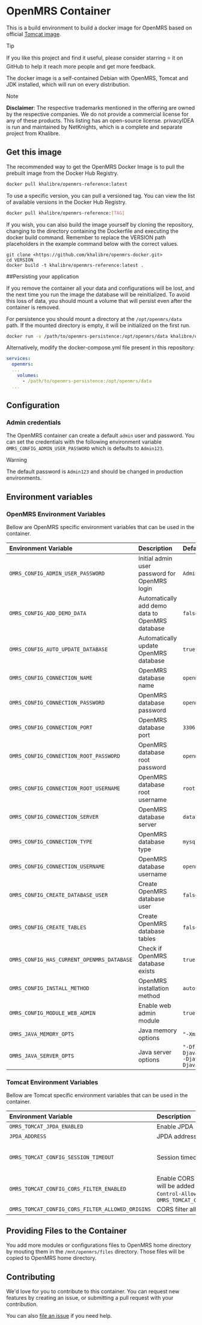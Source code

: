 # OpenMRS Container

This is a build environment to build a docker image for OpenMRS based on official [Tomcat image](https://hub.docker.com/_/tomcat).

> [!TIP]
> If you like this project and find it useful, please consider starring :star: it on GitHub to help it reach more people and get more feedback.

The docker image is a self-contained Debian with OpenMRS, Tomcat and JDK installed, which will run on every distribution.

> [!NOTE]
> **Disclaimer**: The respective trademarks mentioned in the offering are owned by the respective companies. We do not provide a commercial license for any of these products. This listing has an open-source license. privacyIDEA is run and maintained by NetKnights, which is a complete and separate project from Khalibre.

## Get this image

The recommended way to get the OpenMRS Docker Image is to pull the prebuilt image from the Docker Hub Registry.

```bash
docker pull khalibre/openmrs-reference:latest
```

To use a specific version, you can pull a versioned tag. You can view the list of available versions in the Docker Hub Registry.

```bash
docker pull khalibre/openmrs-reference:[TAG]
```

If you wish, you can also build the image yourself by cloning the repository, changing to the directory containing the Dockerfile and executing the docker build command. Remember to replace the VERSION path placeholders in the example command below with the correct values.

```basg
git clone <https://github.com/khalibre/openmrs-docker.git>
cd VERSION
docker build -t khalibre/openmrs-reference:latest .
```

##Persisting your application

If you remove the container all your data and configurations will be lost, and the next time you run the image the database will be reinitialized. To avoid this loss of data, you should mount a volume that will persist even after the container is removed.

For persistence you should mount a directory at the `/opt/openmrs/data` path. If the mounted directory is empty, it will be initialized on the first run.

```bash
docker run -v /path/to/openmrs-persistence:/opt/openmrs/data khalibre/openmrs-reference:latest
```

Alternatively, modify the docker-compose.yml file present in this repository:

```yaml
services:
  openmrs:
  ...
    volumes:
      - /path/to/openmrs-persistence:/opt/openmrs/data
  ...
```

## Configuration

### Admin credentials

The OpenMRS container can create a default `admin` user and password. You can set the credentials with the following environment variable `OMRS_CONFIG_ADMIN_USER_PASSWORD` which is defaults to `Admin123`.

> [!WARNING]
> The default password is `Admin123` and should be changed in production environments.

## Environment variables

### OpenMRS Environment Variables

Bellow are OpenMRS specific environment variables that can be used in the container.

| Environment Variable | Description | Default |
| :------------------- | :---------- | :------ |
| `OMRS_CONFIG_ADMIN_USER_PASSWORD` | Initial admin user password for OpenMRS login | `Admin123` |
| `OMRS_CONFIG_ADD_DEMO_DATA` | Automatically add demo data to OpenMRS database | `false` |
| `OMRS_CONFIG_AUTO_UPDATE_DATABASE` | Automatically update OpenMRS database | `true` |
| `OMRS_CONFIG_CONNECTION_NAME` | OpenMRS database name | `openmrs` |
| `OMRS_CONFIG_CONNECTION_PASSWORD` | OpenMRS database password | `openmrs` |
| `OMRS_CONFIG_CONNECTION_PORT` | OpenMRS database port | `3306` |
| `OMRS_CONFIG_CONNECTION_ROOT_PASSWORD` | OpenMRS database root password | `openmrs` |
| `OMRS_CONFIG_CONNECTION_ROOT_USERNAME` | OpenMRS database root username | `root` |
| `OMRS_CONFIG_CONNECTION_SERVER` | OpenMRS database server | `database` |
| `OMRS_CONFIG_CONNECTION_TYPE` | OpenMRS database type | `mysql` |
| `OMRS_CONFIG_CONNECTION_USERNAME` | OpenMRS database username | `openmrs` |
| `OMRS_CONFIG_CREATE_DATABASE_USER` | Create OpenMRS database user | `false` |
| `OMRS_CONFIG_CREATE_TABLES` | Create OpenMRS database tables | `false` |
| `OMRS_CONFIG_HAS_CURRENT_OPENMRS_DATABASE` | Check if OpenMRS database exists | `true` |
| `OMRS_CONFIG_INSTALL_METHOD` | OpenMRS installation method | `auto` |
| `OMRS_CONFIG_MODULE_WEB_ADMIN` | Enable web admin module | `true` |
| `OMRS_JAVA_MEMORY_OPTS` | Java memory options | `"-Xmx2048m -Xms1024m -XX:NewSize=128m"` |
| `OMRS_JAVA_SERVER_OPTS` | Java server options | `"-Dfile.encoding=UTF-8 -server -Djava.security.egd=file:/dev/./urandom -Djava.awt.headless=true -Djava.awt.headlesslib=true"` |

### Tomcat Environment Variables

Bellow are Tomcat specific environment variables that can be used in the container.

| Environment Variable | Description | Default |
| :------------------- | :---------- | :------ |
| `OMRS_TOMCAT_JPDA_ENABLED` | Enable JPDA | `false` |
| `JPDA_ADDRESS` | JPDA address | `0.0.0.0:8000` |
| `OMRS_TOMCAT_CONFIG_SESSION_TIMEOUT` | Session timeout | not set tomcat default is 30 minutes |
| `OMRS_TOMCAT_CONFIG_CORS_FILTER_ENABLED` | Enable CORS filter when se to `true` tomcat filters will be added with the following options: `Access-Control-Allow-Origin` value from `OMRS_TOMCAT_CONFIG_CORS_FILTER_ALLOWED_ORIGINS` | `false` |
| `OMRS_TOMCAT_CONFIG_CORS_FILTER_ALLOWED_ORIGINS` | CORS filter allowed origins | not set |

## Providing Files to the Container

You add more modules or configurations files to OpenMRS home directory by mouting them in the `/mnt/openmrs/files` directory. Those files will be copied to OpenMRS home directory.

## Contributing

We'd love for you to contribute to this container. You can request new features by creating an issue, or submitting a pull request with your contribution.

You can also [file an issue](https://github.com/khalibre/openmrs-docker/issues) if you need help.
